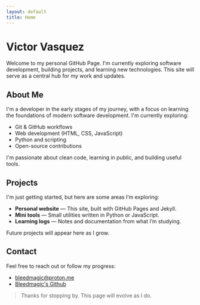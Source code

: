 ```yaml
---
layout: default
title: Home
---
```


# Victor Vasquez

Welcome to my personal GitHub Page. I'm currently exploring software development, building projects, and learning new technologies. This site will serve as a central hub for my work and updates.

## About Me

I'm a developer in the early stages of my journey, with a focus on learning the foundations of modern software development. I'm currently exploring:

- Git & GitHub workflows
- Web development (HTML, CSS, JavaScript)
- Python and scripting
- Open-source contributions

I'm passionate about clean code, learning in public, and building useful tools.

## Projects

I'm just getting started, but here are some areas I’m exploring:

- **Personal website** — This site, built with GitHub Pages and Jekyll.
- **Mini tools** — Small utilities written in Python or JavaScript.
- **Learning logs** — Notes and documentation from what I’m studying.

Future projects will appear here as I grow.

<!-- ## Blog

Links blog here, if I ever get around to doing one. -->

## Contact

Feel free to reach out or follow my progress:

- [bleedmagic@proton.me](mailto:bleedmagic@proton.me)
- [Bleedmagic's Github](https://github.com/bleedmagic)

> Thanks for stopping by. This page will evolve as I do.
